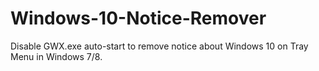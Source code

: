 # Windows-10-Notice-Remover

Disable GWX.exe auto-start to remove notice about Windows 10 on Tray Menu in Windows 7/8.
